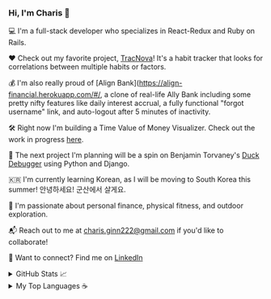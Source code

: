 ### Hi, I'm Charis 👋

💻 I'm a full-stack developer who specializes in React-Redux and Ruby on Rails.

❤️ Check out my favorite project, [TracNova](https://trac-nova.herokuapp.com/)! It's a habit tracker that looks for correlations between multiple habits or factors. 

💰 I'm also really proud of [Align Bank](https://align-financial.herokuapp.com/#/, a clone of real-life Ally Bank including some pretty nifty features like daily interest accrual, a fully functional "forgot username" link, and auto-logout after 5 minutes of inactivity.

🛠️ Right now I'm building a Time Value of Money Visualizer. Check out the work in progress [here](https://eruanne2.github.io/Time-Value-of-Money-Visualizer/).

💭 The next project I'm planning will be a spin on Benjamin Torvaney's [Duck Debugger](https://torvaney.github.io/projects/duck-debugger) using Python and Django.

🇰🇷  I'm currently learning Korean, as I will be moving to South Korea this summer! 안녕하세요! 군산에서 살게요.

🚵 I'm passionate about personal finance, physical fitness, and outdoor exploration.

📬 Reach out to me at charis.ginn222@gmail.com if you'd like to collaborate!

🔗 Want to connect? Find me on [LinkedIn](www.linkedin.com/in/charis-ginn-9abb93173)

<details closed>
  <summary>GitHub Stats 📈</summary>
  <br>
  
  [![GitHub stats](https://github-readme-stats.vercel.app/api?username=Eruanne2)](https://github.com/Eruanne2/github-readme-stats) 
  
</details>

<details closed>
  <summary>My Top Languages ☕ </summary>
  <br>
  
  [![Top Languages](https://github-readme-stats.vercel.app/api/top-langs/?username=Eruanne2)](https://github.com/Eruanne2/github-readme-stats) 
  
</details>
